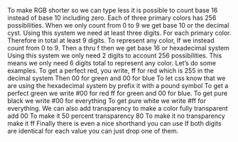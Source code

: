 To make RGB shorter so we can type less it is possible to count base 16 instead of base 10 including zero. 
Each of three primary colors has 256 possibilities. 
When we only count from 0 to 9 we get base 10 or the decimal cyst.
Using this system we need at least three digits. 
For each primary color. 
Therefore in total at least 9 digits. 
To represent any color, 
If we instead count from 0 to 9. 
Then a  thru f then we get base 16 or hexadecimal system
Using this system we only need 2 digits to account 256 possibilities.
This means we only need 6 digits total to represent any color.
Let’s do some examples.
To get a perfect red, you write, ff for red which is 255 in the decimal system
Then 00 for green and 00 for blue
To let css know that we are using the hexadecimal system by prefix it with a pound symbol
To get a perfect green we write #00 for red ff for green and 00 for blue.
To get pure black we write #00 for everything
To get pure white we write #ff for everything.
We can also add transparency to make a color fully transparent add 00
To make it 50 percent transparency 80
To make it no transparency make it ff
Finally there is even a nice shorthand you can use
If both digits are identical for each value you can just drop one of them. 
